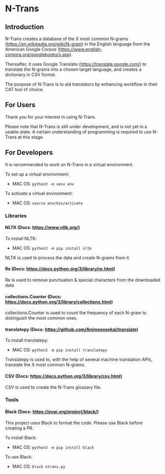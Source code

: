 # N-Trans



## Introduction

N-Trans creates a database of the X most common N-grams (https://en.wikipedia.org/wiki/N-gram) in the English language from
the American Google Corpus (https://www.english-corpora.org/googlebooks/x.asp).

Thereafter, it uses Google Translate (https://translate.google.com/) to translate the N-grams into a chosen
target language, and creates a dictionary in CSV format.

The purpose of N-Trans is to aid translators by enhancing workflow in their CAT tool of choice.



## For Users

Thank you for your interest in using N-Trans.

Please note that N-Trans is still under development, and is not yet in a usable state.
A certain understanding of programming is required to use N-Trans at this stage.



## For Developers

It is recommended to work on N-Trans in a virtual environment.

To set up a virtual environment:
- MAC OS:
  `python3 -m venv env`

To activate a virtual environment:
- MAC OS:
  `source env/bin/activate`



### Libraries


#### NLTK (Docs: https://www.nltk.org/)

To install NLTK:
- MAC OS:
  `python3 -m pip install nltk`

NLTK is used to process the data and create N-grams from it.


#### Re (Docs: https://docs.python.org/3/library/re.html)

Re is used to remove punctuation & special characters from the downloaded data

#### collections.Counter (Docs: https://docs.python.org/3/library/collections.html)

collections.Counter is used to count the frequency of each N-gram to distinguish the most common ones.

#### translatepy (Docs: https://github.com/Animenosekai/translate)

To install translatepy:
- MAC OS:
  `python3 -m pip install translatepy`

Translatepy is used to, with the help of several machine translation APIs, translate the X most common N-grams.


#### CSV (Docs: https://docs.python.org/3/library/csv.html)

CSV is used to create the N-Trans glossary file.


### Tools


#### Black (Docs: https://pypi.org/project/black/)
This project uses Black to format the code. Please use Black before creating a PR.

To install Black:
- MAC OS:
  `python3 -m pip install black`

To use Black:
- MAC OS:
  `black ntrans.py`
